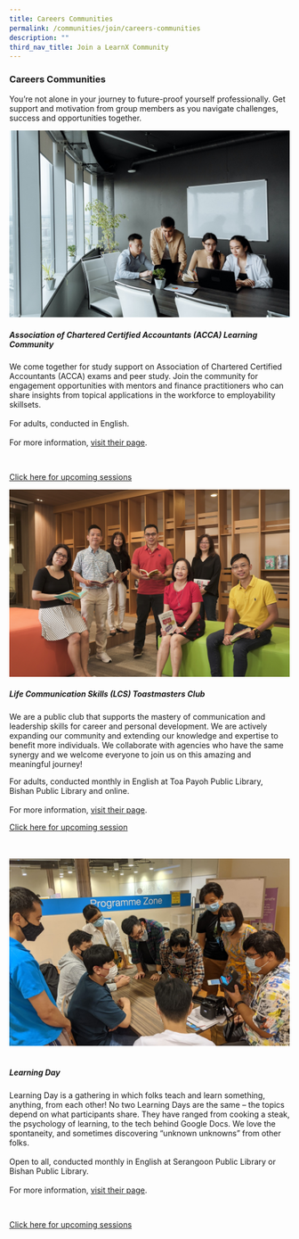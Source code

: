 ```yaml
---
title: Careers Communities
permalink: /communities/join/careers-communities
description: ""
third_nav_title: Join a LearnX Community
---
```

<style type="text/css">
/* Links */
.content a { color: #322987; }
.content a:focus,
.content a:hover { color: #28216c; }

/* Button Outline */
.bp-button { padding-left: 1.5rem; padding-right: 1.5rem; }
.bp-button.is-primary-outline { border: 1px solid #322987; color: #322987; background-color: transparent; text-decoration: none; }
.bp-button.is-primary-outline:focus,
.bp-button.is-primary-outline:hover { border: 1px solid #322987; color: #cff2e8; background-color: #322987; text-decoration: none; }

/* Responsive Iframe */
.responsive-iframe { position: absolute; top: 0; left: 0; bottom: 0; right: 0; width: 100%; height: 100%; }
.responsive-iframe-container { position: relative; overflow: hidden; width: 100%; }
.responsive-iframe-container.ratio-16by9 { padding-top: 56.25%; }
.responsive-iframe-container.ratio-4by3 { padding-top: 75%; }
.responsive-iframe-container.ratio-3by2 { padding-top: 66.66%; }
.responsive-iframe-container.ratio-1by1 { padding-top: 100%; }
</style>
### **Careers Communities**
You’re not alone in your journey to future-proof yourself professionally. Get support and motivation from group members as you navigate challenges, success and opportunities together.

<div class="row is-multiline">
  <div class="col is-half-tablet padding--bottom--lg">
    <img src="/images/learning-communities/careers/LC-Career-Stockimage-01.jpg" alt="Association of Chartered Certified Accountants (ACCA) Learning Community">
    <div class="margin--top--lg">
      <h5 class="margin--top--sm margin--bottom--sm"><b>Association of Chartered Certified Accountants (ACCA) Learning Community</b></h5>
      <p class="margin--top--sm margin--bottom--sm"> We come together for study support on Association of Chartered Certified Accountants (ACCA) exams and peer study. Join the community for engagement opportunities with mentors and finance practitioners who can share insights from topical applications in the workforce to employability skillsets.<br><br>
For adults, conducted in English.<br><br>
For more information, <a href="https://www.facebook.com/ACCA.Singapore/" target="_blank">visit their page</a>.</p><br>
     <p class="margin--top--sm margin--bottom--sm"><a href="https://go.gov.sg/lcsessions" target="_blank">Click here for upcoming sessions</a></p>
		</div>
  </div>
<div class="col is-half-tablet padding--bottom--lg">
	<img src="/images/learning-communities/careers/Toastmasters-01.png" alt="Life Communication Skills Toastmasters Club">
	<div class="margin--top--lg">
      <h5 class="margin--top--sm margin--bottom--sm"><b>Life Communication Skills (LCS) Toastmasters Club</b></h5>
      <p class="margin--top--sm margin--bottom--sm">We are a public club that supports the mastery of communication and leadership skills for career and personal development. We are actively expanding our community and extending our knowledge and expertise to benefit more individuals. We collaborate with agencies who have the same synergy and we welcome everyone to join us on this amazing and meaningful journey!</p>
      <p>For adults, conducted monthly in English at Toa Payoh Public Library, Bishan Public Library and online.<br><br>
      For more information, <a href="https://www.facebook.com/LCSTMC" target="_blank">visit their page</a>.</p>
      <p class="margin--top--sm margin--bottom--sm"><a href="https://go.gov.sg/lcsessions" target="_blank">Click here for upcoming session</a></p>
    </div>
  </div>
<div class="row is-multiline">
  <div class="col is-half-tablet padding--bottom--lg">
    <img src="/images/learning-communities/careers/LC-Career-LearningDay-01.jpg" alt="Learning Day">
    <div class="margin--top--lg">
			<h5 class="margin--top--sm margin--bottom--sm"><b>Learning Day</b></h5>
			<p class="margin--top--sm margin--bottom--sm"> Learning Day is a gathering in which folks teach and learn something, anything, from each other! No two Learning Days are the same – the topics depend on what participants share. They have ranged from cooking a steak, the psychology of learning, to the tech behind Google Docs. We love the spontaneity, and sometimes discovering “unknown unknowns” from other folks.<br><br>
Open to all, conducted monthly in English at Serangoon Public Library or Bishan Public Library.<br><br>
				For more information, <a href="https://www.facebook.com/groups/praxiumlearning" target="_blank">visit their page</a>.</p><br>
			<p class="margin--top--sm margin--bottom--sm"><a href="https://go.gov.sg/lcsessions" target="_blank">Click here for upcoming sessions</a></p>
    </div>
  </div>
